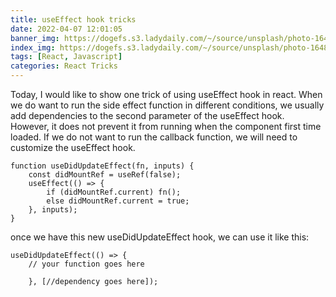 ```yaml
---
title: useEffect hook tricks
date: 2022-04-07 12:01:05
banner_img: https://dogefs.s3.ladydaily.com/~/source/unsplash/photo-1648737154547-b0dfd281c51e?ixlib=rb-1.2.1&ixid=MnwxMjA3fDF8MHxwaG90by1wYWdlfHx8fGVufDB8fHx8&auto=format&fit=crop&w=870&q=80
index_img: https://dogefs.s3.ladydaily.com/~/source/unsplash/photo-1648737154547-b0dfd281c51e?ixlib=rb-1.2.1&ixid=MnwxMjA3fDF8MHxwaG90by1wYWdlfHx8fGVufDB8fHx8&auto=format&fit=crop&w=870&q=80
tags: [React, Javascript]
categories: React Tricks
---
```


Today, I would like to show one trick of using useEffect hook in react. When we do want to run the side effect function in different conditions, we usually add dependencies to the second parameter of the useEffect hook. However, it does not prevent it from running when the component first time loaded. If we do not want to run the callback function, we will need to customize the useEffect hook.

```
function useDidUpdateEffect(fn, inputs) {
    const didMountRef = useRef(false);
    useEffect(() => {
        if (didMountRef.current) fn();
        else didMountRef.current = true;
    }, inputs);
}
```

once we have this new useDidUpdateEffect hook, we can use it like this:

```
useDidUpdateEffect(() => {
    // your function goes here
    
    }, [//dependency goes here]);